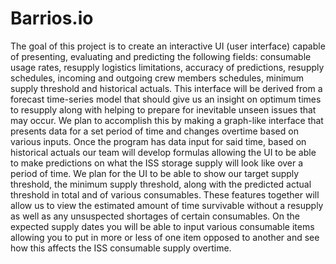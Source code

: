 # Barrios.io
The goal of this project is to create an interactive UI (user interface) capable of presenting, evaluating and predicting the following fields: consumable usage rates, resupply logistics limitations, accuracy of predictions, resupply schedules, incoming and outgoing crew members schedules, minimum supply threshold and historical actuals. This interface will be derived from a forecast time-series model that should give us an insight on optimum times to resupply along with helping to prepare for inevitable unseen issues that may occur. We plan to accomplish this by making a graph-like interface that presents data for a set period of time and changes overtime based on various inputs. Once the program has data input for said time, based on historical actuals our team will develop formulas allowing the UI to be able to make predictions on what the ISS storage supply will look like over a period of time. We plan for the UI to be able to show our target supply threshold, the minimum supply threshold, along with the predicted actual threshold in total and of various consumables. These features together will allow us to view the estimated amount of time survivable without a resupply as well as any unsuspected shortages of certain consumables. On the expected supply dates you will be able to input various consumable items allowing you to put in more or less of one item opposed to another and see how this affects the ISS consumable supply overtime. 
